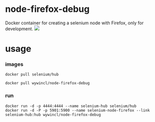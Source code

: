 # node-firefox-debug

Docker container for creating a selenium node with Firefox, only for development.
[![](https://images.microbadger.com/badges/image/wywincl/node-firefox-debug.svg)](http://microbadger.com/images/wywincl/node-firefox-debug "Get your own image badge on microbadger.com")

# usage

### images

```
docker pull selenium/hub

docker pull wywincl/node-firefox-debug
```
### run
```
docker run -d -p 4444:4444 --name selenium-hub selenium/hub
docker run -d -P -p 5901:5900 --name selenium-node-firefox --link selenium-hub:hub wywincl/node-firefox-debug
```
